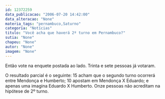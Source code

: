```yaml
---
id: 12372259
data_publicacao: "2006-07-20 14:42:00"
data_alteracao: "None"
materia_tags: "pernambuco,Saturno"
categoria: "Notícias"
titulo: "Você acha que haverá 2º turno em Pernambuco?"
sutia: "None"
chapeu: "None"
autor: "None"
imagem: "None"
---
```

<p><P>Então vote na enquete postada ao lado. Trinta e&nbsp;sete pessoas já votaram. </P></p>
<p><P>O resultado parcial é o seguinte:&nbsp;15 acham que o segundo turno ocorrerá entre Mendonça e Humberto; 10 apostam em Mendonça X Eduardo; e apenas uma imagina Eduardo X Humberto. Onze pessoas não acreditam na hipótese de 2º turno.</P> </p>
